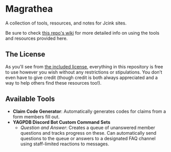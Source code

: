 # Magrathea
A collection of tools, resources, and notes for Jcink sites.

Be sure to check [this repo's wiki](https://github.com/littlelark/magrathea/wiki) for more detailed info on using the tools and resources provided here.

## The License

As you'll see from [the included license](LICENSE), everything in this repository is free to use however you wish without any restrictions or stipulations. You don’t even have to give credit (though credit is both always appreciated and a way to help others find these resources too!).

## Available Tools
 - **Claim Code Generator**: Automatically generates codes for claims from a form members fill out.
 - **YAGPDB Discord Bot Custom Command Sets**
   - *Question and Answer*: Creates a queue of unanswered member questions and tracks progress on these. Can automatically send questions to the queue or answers to a designated FAQ channel using staff-limited reactions to messages.
